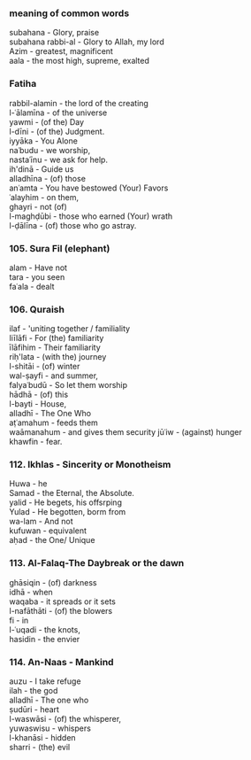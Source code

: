 ### meaning of common words    
subahana - Glory, praise    
subahana rabbi-al - Glory to Allah, my lord    
Azim - greatest, magnificent    
aala - the most high, supreme, exalted    

### Fatiha    
rabbil-alamin - the lord of the creating     
l-ʿālamīna - of the universe  
yawmi - (of the) Day	    
l-dīni - (of the) Judgment.     
iyyāka - You Alone     
naʿbudu - we worship,     
nastaʿīnu - we ask for help.   
ih'dinā - Guide us   
alladhīna - (of) those   
anʿamta - You have bestowed (Your) Favors    
ʿalayhim - on them,      
ghayri - not (of)    
l-maghḍūbi - those who earned (Your) wrath   
l-ḍālīna - (of) those who go astray.   
### 105. Sura Fil (elephant)     
alam - Have not   
tara - you seen    
faʿala - dealt   

### 106. Quraish      
ilaf - 'uniting together / familiality     
liīlāfi - For (the) familiarity    
īlāfihim - Their familiarity     
riḥ'lata - (with the) journey    
l-shitāi - (of) winter    
wal-ṣayfi - and summer,   
falyaʿbudū - So let them worship   
hādhā - (of) this    
l-bayti - House,      
alladhī - The One Who   
aṭʿamahum - feeds them     
waāmanahum - and gives them security 
jūʿiw -  (against) hunger	     
khawfin - fear.     
### 112. Ikhlas - Sincerity or Monotheism   
Huwa - he     
Samad - the Eternal, the Absolute.   
yalid - He begets, his offsrping    
Yulad - He begotten, borm from     
wa-lam - And not   
kufuwan - equivalent    
aḥad - the One/ Unique     


### 113. Al-Falaq-The Daybreak or the dawn     
ghāsiqin - (of) darkness		      
idhā - when		      
waqaba - it spreads or it sets        
l-nafāthāti - (of) the blowers   
fi - in     
l-ʿuqadi - the knots,    
hasidin - the envier    

### 114. An-Naas - Mankind    
auzu - I take refuge    
ilah - the god    
alladhī - The one who    
ṣudūri - heart    
l-waswāsi - (of) the whisperer,    
yuwaswisu - whispers    
l-khanāsi - hidden    
sharri - (the) evil    
